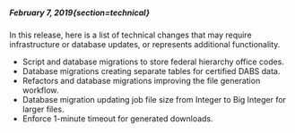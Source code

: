##### February 7, 2019{section=technical}

In this release, here is a list of technical changes that may require infrastructure or database updates, or represents additional functionality.

* Script and database migrations to store federal hierarchy office codes.
* Database migrations creating separate tables for certified DABS data.
* Refactors and database migrations improving the file generation workflow.	
* Database migration updating job file size from Integer to Big Integer for larger files.
* Enforce 1-minute timeout for generated downloads. 